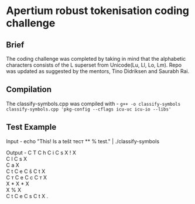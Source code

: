 # Apertium robust tokenisation coding challenge
## Brief
The coding challenge was completed by taking in mind that the alphabetic characters consists of the L superset from Unicode(Lu, Ll, Lo, Lm). Repo was updated as suggested by the mentors, Tino Didriksen and Saurabh Rai.
## Compilation 
The classify-symbols.cpp was compiled with -
`g++ -o classify-symbols classify-symbols.cpp 'pkg-config --cflags icu-uc icu-io --libs'`
## Test Example
Input - 
echo "This! Is a tešt тест ** % test." | ./classify-symbols

Output - 
C T
C h
C i
C s
X !
X  
C I
C s
X  
C a
X  
C t
C e
C š
C t
X  
C т
C е
C с
C т
X  
X *
X *
X  
X %
X  
C t
C e
C s
C t
X .
